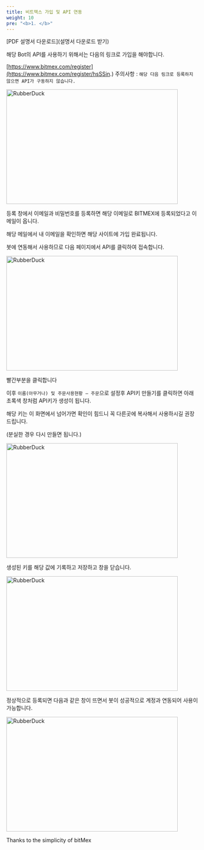 ```yaml
---
title: 비트맥스 가입 및 API 연동
weight: 10
pre: "<b>1. </b>"
---
```


[PDF 설명서 다운로드](설명서 다운로드 받기)

해당 Bot의 API를 사용하기 위해서는 다음의 링크로 가입을 해야합니다.

[https://www.bitmex.com/register](https://www.bitmex.com/register/hsSSin.)
주의사항 : `해당 다음 링크로 등록하지 않으면 API가 구동하지 않습니다.`


<img src="/site/Picture/gain link.png" width="450px" height="300px" title="px(픽셀) 크기 설정" alt="RubberDuck"></img><br/>


등록 창에서 이메일과 비밀번호를 등록하면 해당 이메일로 BITMEX에 등록되었다고 이메일이 옵니다.

해당 메일에서 내 이메일을 확인하면 해당 사이트에 가입 완료됩니다.

봇에 연동해서 사용하므로 다음 페이지에서 API를 클릭하여 접속합니다.

<img src="/site/Picture/API page.png" width="450px" height="300px" title="px(픽셀) 크기 설정" alt="RubberDuck"></img><br/>

빨간부분을 클릭합니다

이후 `이름(아무거나) 및 주문사용현황 – 주문`으로 설정후 API키 만들기를 클릭하면 아래 초록색 창처럼 API키가 생성이 됩니다.

해당 키는 이 화면에서 넘어가면 확인이 힘드니 꼭 다른곳에 복사해서 사용하시길 권장드립니다.

(분실한 경우 다시 만들면 됩니다.)

<img src="/site/Picture/API order.png" width="450px" height="300px" title="px(픽셀) 크기 설정" alt="RubberDuck"></img><br/>

생성된 키를 해당 값에 기록하고 저장하고 창을 닫습니다.

<img src="/site/Picture/API Set.png" width="450px" height="300px" title="px(픽셀) 크기 설정" alt="RubberDuck"></img><br/>

정상적으로 등록되면 다음과 같은 창이 뜨면서 봇이 성공적으로 계정과 연동되어 사용이 가능합니다.

<img src="/site/Picture/complete set.png" width="450px" height="300px" title="px(픽셀) 크기 설정" alt="RubberDuck"></img><br/>




Thanks to the simplicity of bitMex
